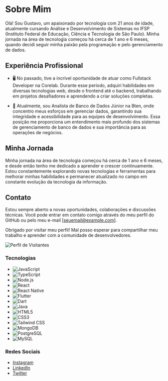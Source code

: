 # Sobre Mim

Olá! Sou Gustavo, um apaixonado por tecnologia com 21 anos de idade, atualmente cursando Análise e Desenvolvimento de Sistemas no IFSP (Instituto Federal de Educação, Ciência e Tecnologia de São Paulo). Minha jornada na área de tecnologia começou há cerca de 1 ano e 6 meses, quando decidi seguir minha paixão pela programação e pelo gerenciamento de dados.

## Experiência Profissional

- 🖥️ No passado, tive a incrível oportunidade de atuar como Fullstack Developer na Corelab. Durante esse período, adquiri habilidades em diversas tecnologias web, desde o frontend até o backend, trabalhando em projetos desafiadores e aprendendo a criar soluções completas.

- 💾 Atualmente, sou Analista de Banco de Dados Júnior na Bten, onde concentro meus esforços em gerenciar dados, garantindo sua integridade e acessibilidade para as equipes de desenvolvimento. Essa posição me proporciona um entendimento mais profundo dos sistemas de gerenciamento de banco de dados e sua importância para as operações de negócios.

## Minha Jornada

Minha jornada na área de tecnologia começou há cerca de 1 ano e 6 meses, e desde então tenho me dedicado a aprender e crescer continuamente. Estou constantemente explorando novas tecnologias e ferramentas para melhorar minhas habilidades e permanecer atualizado no campo em constante evolução da tecnologia da informação.

## Contato

Estou sempre aberto a novas oportunidades, colaborações e discussões técnicas. Você pode entrar em contato comigo através do meu perfil do GitHub ou pelo meu e-mail [seuemail@example.com].

Obrigado por visitar meu perfil! Mal posso esperar para compartilhar meu trabalho e aprender com a comunidade de desenvolvedores.

![Perfil de Visitantes](https://komarev.com/ghpvc/?username=TheGzuckert&color=DD6387)

### Tecnologias

- ![JavaScript](https://img.shields.io/badge/JavaScript-F7DF1E?style=for-the-badge&logo=javascript&logoColor=black)
- ![TypeScript](https://img.shields.io/badge/TypeScript-007ACC?style=for-the-badge&logo=typescript&logoColor=white)
- ![Node.js](https://img.shields.io/badge/Node.js-43853D?style=for-the-badge&logo=node.js&logoColor=white)
- ![React](https://img.shields.io/badge/React-20232A?style=for-the-badge&logo=react&logoColor=61DAFB)
- ![React Native](https://img.shields.io/badge/React_Native-20232A?style=for-the-badge&logo=react&logoColor=61DAFB)
- ![Flutter](https://img.shields.io/badge/Flutter-02569B?style=for-the-badge&logo=flutter&logoColor=white)
- ![Dart](https://img.shields.io/badge/Dart-0175C2?style=for-the-badge&logo=dart&logoColor=white)
- ![Java](https://img.shields.io/badge/Java-ED8B00?style=for-the-badge&logo=openjdk&logoColor=white)
- ![HTML5](https://img.shields.io/badge/HTML5-E34F26?style=for-the-badge&logo=html5&logoColor=white)
- ![CSS3](https://img.shields.io/badge/CSS3-1572B6?style=for-the-badge&logo=css3&logoColor=white)
- ![Tailwind CSS](https://img.shields.io/badge/Tailwind_CSS-38B2AC?style=for-the-badge&logo=tailwind-css&logoColor=white)
- ![MongoDB](https://img.shields.io/badge/MongoDB-4EA94B?style=for-the-badge&logo=mongodb&logoColor=white)
- ![PostgreSQL](https://img.shields.io/badge/PostgreSQL-316192?style=for-the-badge&logo=postgresql&logoColor=white)
- ![MySQL](https://img.shields.io/badge/MySQL-00000F?style=for-the-badge&logo=mysql&logoColor=white)

### Redes Sociais

- [Instagram](https://instagram.com/gustavozuckert)
- [LinkedIn](https://www.linkedin.com/in/gustavo-dos-santos-zuckert-3395b5217/)
- [Twitter](https://twitter.com/TheGzuckert)
